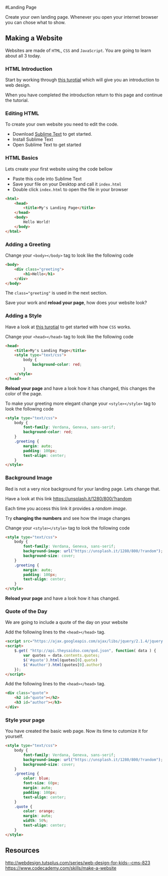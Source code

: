 #Landing Page

Create your own landing page. Whenever you open your internet browser you can chose what to show.

## Making a Website

Websites are made of `HTML`, `CSS` and `JavaScript`. You are going to learn about all 3 today.

### HTML Introduction

Start by working through [this turotial](https://www.codecademy.com/en/skills/make-a-website/topics/html-elements/html-css-intro) which will give you an introduction to web design.

When you have completed the introduction return to this page and continue the tutorial.

### Editing HTML

To create your own website you need to edit the code.

- Download [Sublime Text](http://www.sublimetext.com/3) to get started.
- Install Sublime Text
- Open Sublime Text to get started

### HTML Basics

Lets create your first website using the code bellow

- Paste this code into Sublime Text
- Save your file on your Desktop and call it `index.html`
- Double click `index.html` to open the file in your browser


```html
<html>
    <head>
        <title>My's Landing Page</title>
    </head>
    <body>
        Hello World!
    </body>
</html>
```

### Adding a Greeting

Change your `<body></body>` tag to look like the following code

```html
<body>
    <div class="greeting">
        <h1>Hello</h1>
    </div>
</body>
```

The `class="greeting"` is used in the next section.

Save your work and **reload your page**, how does your website look?

### Adding a Style

Have a look at [this turotial](https://www.codecademy.com/en/skills/make-a-website/topics/css-properties-text/css-intro) to get started with how `CSS` works.

Change your `<head></head>` tag to look like the following code 

```html
<head>
    <title>My's Landing Page</title>
    <style type="text/css">
        body {
            background-color: red;
        }
    </style>
</head>
```

**Reload your page** and have a look how it has changed, this changes the color of the page.

To make your greeting more elegant change your `<style></style>` tag to look the following code

```html
<style type="text/css">
    body {
        font-family: Verdana, Geneva, sans-serif;
        background-color: red;
    }
    .greeting {
        margin: auto;
        padding: 100px;
        text-align: center;
    }
</style>
```

### Background Image

Red is not a very nice background for your landing page. Lets change that.

Have a look at this link https://unsplash.it/1280/800/?random

Each time you access this link it provides a _random image_.

Try **changing the numbers** and see how the image changes

Change your `<style></style>` tag to look the following code

```html
<style type="text/css">
    body {
        font-family: Verdana, Geneva, sans-serif;
        background-image: url("https://unsplash.it/1280/800/?random");
        background-size: cover;
    }
    .greeting {
        margin: auto;
        padding: 100px;
        text-align: center;
    }
</style>
```

**Reload your page** and have a look how it has changed.

### Quote of the Day

We are going to include a quote of the day on your website

Add the following lines to the `<head></head>` tag.

```html
<script src="https://ajax.googleapis.com/ajax/libs/jquery/2.1.4/jquery.min.js"></script>
<script>
    $.get( "http://api.theysaidso.com/qod.json", function( data ) {
        var quotes = data.contents.quotes;
        $('#quote').html(quotes[0].quote)
        $('#author').html(quotes[0].author)
    });
</script>
```

Add the following lines to the `<head></head>` tag.

```html
<div class="quote">
    <h2 id="quote"></h2>
    <h3 id="author"></h3>
</div>
```

### Style your page

You have created the basic web page. Now its time to cutomize it for yourself.

```html
<style type="text/css">
    body {
        font-family: Verdana, Geneva, sans-serif;
        background-image: url("https://unsplash.it/1280/800/?random");
        background-size: cover;
    }
    .greeting {
        color: blue;
        font-size: 60px;
        margin: auto;
        padding: 100px;
        text-align: center;
    }
    .quote {
        color: orange;
        margin: auto;
        width: 50%;
        text-align: center;
    }
</style>
```

## Resources

http://webdesign.tutsplus.com/series/web-design-for-kids--cms-823
https://www.codecademy.com/skills/make-a-website

